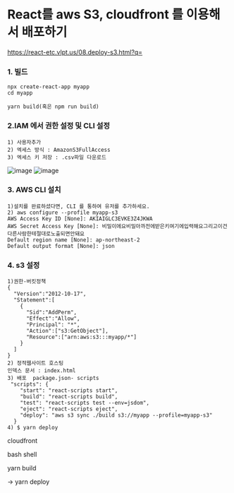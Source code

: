 # React를 aws S3, cloudfront 를 이용해서 배포하기

https://react-etc.vlpt.us/08.deploy-s3.html?q=

### 1. 빌드
```
npx create-react-app myapp
cd myapp

yarn build(혹은 npm run build)
```

### 2.IAM 에서 권한 설정 및 CLI 설정
```
1) 사용자추가
2) 엑세스 방식 : AmazonS3FullAccess 
3) 엑세스 키 저장 : .csv파일 다운로드
```
![image](https://user-images.githubusercontent.com/47058441/68078727-cb507600-fe1f-11e9-98b8-61b3a2c6c7cc.png)
![image](https://user-images.githubusercontent.com/47058441/68078735-ee7b2580-fe1f-11e9-9270-e17590e6eaac.png)



### 3. AWS CLI 설치
```
1)설치를 완료하셨다면, CLI 를 통하여 유저를 추가하세요.
2) aws configure --profile myapp-s3
AWS Access Key ID [None]: AKIAIGLC3EVKE3Z4JKWA
AWS Secret Access Key [None]: 비밀이에요비밀아까전에받은키여기에입력해요그리고이건다른사람한테절대로노출되면안돼요
Default region name [None]: ap-northeast-2
Default output format [None]: json
```

### 4. s3 설정
```
1)권한-버킷정책
{
  "Version":"2012-10-17",
  "Statement":[
    {
      "Sid":"AddPerm",
      "Effect":"Allow",
      "Principal": "*",
      "Action":["s3:GetObject"],
      "Resource":["arn:aws:s3:::myapp/*"]
    }
  ]
}
2) 정적웹사이트 호스팅
인덱스 문서 : index.html
3) 배포  package.json- scripts
 "scripts": {
    "start": "react-scripts start",
    "build": "react-scripts build",
    "test": "react-scripts test --env=jsdom",
    "eject": "react-scripts eject",
    "deploy": "aws s3 sync ./build s3://myapp --profile=myapp-s3"
  }
4) $ yarn deploy
```




cloudfront 

bash shell


yarn build

-> yarn deploy
